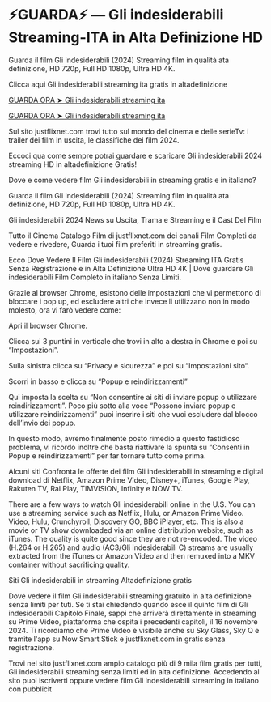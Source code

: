 # ⚡GUARDA⚡ — Gli indesiderabili Streaming-ITA in Alta Definizione HD

Guarda il film Gli indesiderabili (2024) Streaming film in qualità ata definizione, HD 720p, Full HD 1080p, Ultra HD 4K.

Clicca aqui Gli indesiderabili streaming ita gratis in altadefinizione

[GUARDA ORA ➤ Gli indesiderabili streaming ita](https://www.megavids.online/movie/978035/b-acirc-timent-5.html?gitr)

[GUARDA ORA ➤ Gli indesiderabili streaming ita](https://www.megavids.online/movie/978035/b-acirc-timent-5.html?gitr)

Sul sito justflixnet.com trovi tutto sul mondo del cinema e delle serieTv: i trailer dei film in uscita, le classifiche dei film 2024.

Eccoci qua come sempre potrai guardare e scaricare Gli indesiderabili 2024 streaming HD in altadefinizione Gratis!

Dove e come vedere film Gli indesiderabili in streaming gratis e in italiano?

Guarda il film Gli indesiderabili (2024) Streaming film in qualità ata definizione, HD 720p, Full HD 1080p, Ultra HD 4K.

Gli indesiderabili 2024 News su Uscita, Trama e Streaming e il Cast Del Film

Tutto il Cinema Catalogo Film di justflixnet.com dei canali Film Completi da vedere e rivedere, Guarda i tuoi film preferiti in streaming gratis.

Ecco Dove Vedere Il Film Gli indesiderabili (2024) Streaming ITA Gratis Senza Registrazione e in Alta Definizione Ultra HD 4K | Dove guardare Gli indesiderabili Film Completo in italiano Senza Limiti.

Grazie al browser Chrome, esistono delle impostazioni che vi permettono di bloccare i pop up, ed escludere altri che invece li utilizzano non in modo molesto, ora vi farò vedere come:

Apri il browser Chrome.

Clicca sui 3 puntini in verticale che trovi in alto a destra in Chrome e poi su “Impostazioni”.

Sulla sinistra clicca su “Privacy e sicurezza” e poi su “Impostazioni sito“.

Scorri in basso e clicca su “Popup e reindirizzamenti”

Qui imposta la scelta su “Non consentire ai siti di inviare popup o utilizzare reindirizzamenti”. Poco più sotto alla voce “Possono inviare popup e utilizzare reindirizzamenti” puoi inserire i siti che vuoi escludere dal blocco dell’invio dei popup.

In questo modo, avremo finalmente posto rimedio a questo fastidioso problema, vi ricordo inoltre che basta riattivare la spunta su “Consenti in Popup e reindirizzamenti” per far tornare tutto come prima.

Alcuni siti Confronta le offerte dei film Gli indesiderabili in streaming e digital download di Netflix, Amazon Prime Video, Disney+, iTunes, Google Play, Rakuten TV, Rai Play, TIMVISION, Infinity e NOW TV.

There are a few ways to watch Gli indesiderabili online in the U.S. You can use a streaming service such as Netflix, Hulu, or Amazon Prime Video. Video, Hulu, Crunchyroll, Discovery GO, BBC iPlayer, etc. This is also a movie or TV show downloaded via an online distribution website, such as iTunes. The quality is quite good since they are not re-encoded. The video (H.264 or H.265) and audio (AC3/Gli indesiderabili C) streams are usually extracted from the iTunes or Amazon Video and then remuxed into a MKV container without sacrificing quality.

Siti Gli indesiderabili in streaming Altadefinizione gratis

Dove vedere il film Gli indesiderabili streaming gratuito in alta definizione senza limiti per tuti. Se ti stai chiedendo quando esce il quinto film di Gli indesiderabili Capitolo Finale, sappi che arriverà direttamente in streaming su Prime Video, piattaforma che ospita i precedenti capitoli, il 16 novembre 2024. Ti ricordiamo che Prime Video è visibile anche su Sky Glass, Sky Q e tramite l'app su Now Smart Stick e justflixnet.com in gratis senza registrazione.

Trovi nel sito justflixnet.com ampio catalogo più di 9 mila film gratis per tutti, Gli indesiderabili streaming senza limiti ed in alta definizione. Accedendo al sito puoi iscriverti oppure vedere film Gli indesiderabili streaming in italiano con pubblicit
